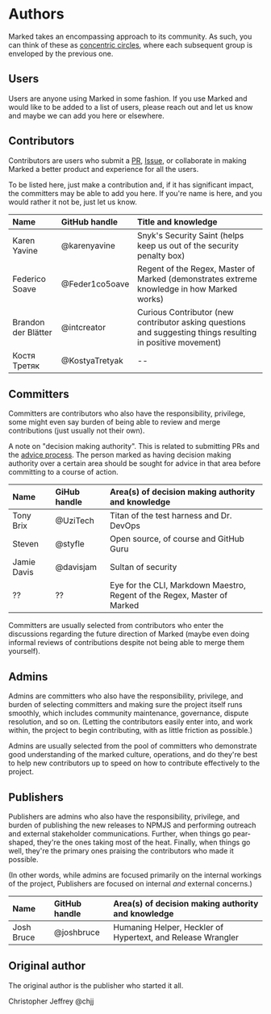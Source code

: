 # Authors

Marked takes an encompassing approach to its community. As such, you can think of these as [concentric circles](https://medium.com/the-node-js-collection/healthy-open-source-967fa8be7951), where each subsequent group is enveloped by the previous one.

## Users

Users are anyone using Marked in some fashion. If you use Marked and would like to be added to a list of users, please reach out and let us know and maybe we can add you here or elsewhere.

## Contributors

Contributors are users who submit a [PR](https://github.com/markedjs/marked/pulls), [Issue](https://github.com/markedjs/marked/issues), or collaborate in making Marked a better product and experience for all the users.

To be listed here, just make a contribution and, if it has significant impact, the committers may be able to add you here. If you're name is here, and you would rather it not be, just let us know.

|Name                |GitHub handle    |Title and knowledge                                                   |
|:-------------------|:----------------|:---------------------------------------------------------------------|
|Karen Yavine        |@karenyavine     |Snyk's Security Saint (helps keep us out of the security penalty box) |
|Federico Soave      |@Feder1co5oave   |Regent of the Regex, Master of Marked (demonstrates extreme knowledge in how Marked works) |
|Brandon der Blätter |@intcreator      |Curious Contributor (new contributor asking questions and suggesting things resulting in positive movement) |
|Костя Третяк        |@KostyaTretyak   |--                                                                    |

## Committers

Committers are contributors who also have the responsibility, privilege, some might even say burden of being able to review and merge contributions (just usually not their own).

A note on "decision making authority". This is related to submitting PRs and the [advice process](http://www.reinventingorganizationswiki.com/Decision_Making). The person marked as having decision making authority over a certain area should be sought for advice in that area before committing to a course of action.

|Name           |GiHub handle   |Area(s) of decision making authority and knowledge                       |
|:--------------|:--------------|:------------------------------------------------------------------------|
|Tony Brix      |@UziTech       |Titan of the test harness and Dr. DevOps                                 |
|Steven         |@styfle        |Open source, of course and GitHub Guru                                   |
|Jamie Davis    |@davisjam      |Sultan of security                                                       |
|??             |??             |Eye for the CLI, Markdown Maestro, Regent of the Regex, Master of Marked |

Committers are usually selected from contributors who enter the discussions regarding the future direction of Marked (maybe even doing informal reviews of contributions despite not being able to merge them yourself).

## Admins

Admins are committers who also have the responsibility, privilege, and burden of selecting committers and making sure the project itself runs smoothly, which includes community maintenance, governance, dispute resolution, and so on. (Letting the contributors easily enter into, and work within, the project to begin contributing, with as little friction as possible.)

Admins are usually selected from the pool of committers who demonstrate good understanding of the marked culture, operations, and do they're best to help new contributors up to speed on how to contribute effectively to the project.

## Publishers

Publishers are admins who also have the responsibility, privilege, and burden of publishing the new releases to NPMJS and performing outreach and external stakeholder communications. Further, when things go pear-shaped, they're the ones taking most of the heat. Finally, when things go well, they're the primary ones praising the contributors who made it possible.

(In other words, while admins are focused primarily on the internal workings of the project, Publishers are focused on internal *and* external concerns.) 

|Name       | GitHub handle |Area(s) of decision making authority and knowledge          |
|:----------|:--------------|:-----------------------------------------------------------|
|Josh Bruce |@joshbruce     |Humaning Helper, Heckler of Hypertext, and Release Wrangler |

## Original author

The original author is the publisher who started it all.

Christopher Jeffrey @chjj
